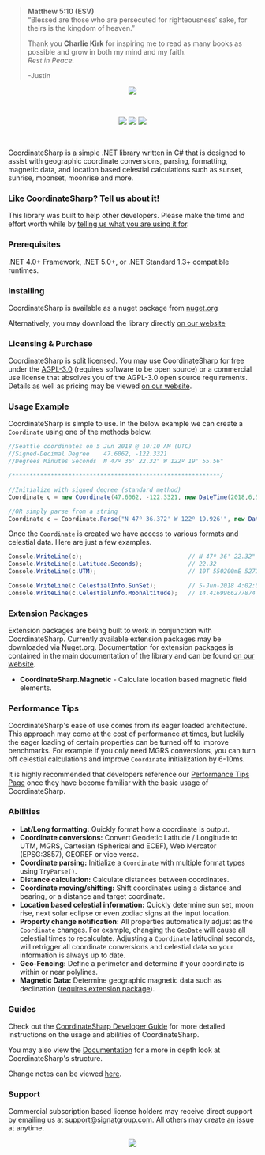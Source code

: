 
> **Matthew 5:10 (ESV)**  
> “Blessed are those who are persecuted for righteousness’ sake, for theirs is the kingdom of heaven.”
>
> Thank you **Charlie Kirk** for inspiring me to read as many books as possible and grow in both my mind and my faith.  
> *Rest in Peace.*
>
> -Justin

<p align="center"><img src="https://images.squarespace-cdn.com/content/5c840878ebfc7fc3d3a9b6ca/cd133881-c5d2-4b00-bb2e-b4201b797567/coordinatesharp-02-rounded-header.png?content-type=image%2Fpng"></p>
<br/>
<p align="center">
<img src="https://img.shields.io/github/v/release/Tronald/CoordinateSharp?include_prereleases"/>
<img src="https://img.shields.io/nuget/dt/CoordinateSharp"/>
<img src="https://img.shields.io/website?url=https%3A%2F%2Fcoordinatesharp.com%2FDeveloperGuide"/>
</p>
<br/>

CoordinateSharp is a simple .NET library written in C# that is designed to assist with geographic coordinate conversions, parsing, formatting, magnetic data, and location based celestial calculations such as sunset, sunrise, moonset, moonrise and more.

### Like CoordinateSharp? Tell us about it!

This library was built to help other developers. Please make the time and effort worth while by [telling us what you are using it for](https://github.com/Tronald/CoordinateSharp/issues/79).

### Prerequisites
.NET 4.0+ Framework, .NET 5.0+, or .NET Standard 1.3+ compatible runtimes.

### Installing
CoordinateSharp is available as a nuget package from [nuget.org](https://www.nuget.org/packages/CoordinateSharp/)

Alternatively, you may download the library directly [on our website](https://www.coordinatesharp.com/Download)

### Licensing & Purchase

CoordinateSharp is split licensed. You may use CoordinateSharp for free under the [AGPL-3.0](https://opensource.org/license/agpl-v3/) (requires software to be open source) or a commercial use license that absolves you of the AGPL-3.0 open source requirements. Details as well as pricing may be viewed [on our website](https://coordinatesharp.com/Licensing).

### Usage Example

CoordinateSharp is simple to use. In the below example we can create a `Coordinate` using one of the methods below.

```csharp
//Seattle coordinates on 5 Jun 2018 @ 10:10 AM (UTC)
//Signed-Decimal Degree    47.6062, -122.3321
//Degrees Minutes Seconds  N 47º 36' 22.32" W 122º 19' 55.56"

/***********************************************************/

//Initialize with signed degree (standard method)
Coordinate c = new Coordinate(47.6062, -122.3321, new DateTime(2018,6,5,10,10,0));

//OR simply parse from a string
Coordinate c = Coordinate.Parse("N 47º 36.372' W 122º 19.926'", new DateTime(2018,6,5,10,10,0);
```

Once the `Coordinate` is created we have access to various formats and celestial data. Here are just a few examples.
 
 ```C#
Console.WriteLine(c);                              // N 47º 36' 22.32" W 122º 19' 55.56"
Console.WriteLine(c.Latitude.Seconds);             // 22.32
Console.WriteLine(c.UTM);                          // 10T 550200mE 5272748mN

Console.WriteLine(c.CelestialInfo.SunSet);         // 5-Jun-2018 4:02:00 AM
Console.WriteLine(c.CelestialInfo.MoonAltitude);   // 14.4169966277874
```

### Extension Packages

Extension packages are being built to work in conjunction with CoordinateSharp. Currently available extension packages may be downloaded via Nuget.org. Documentation for extension packages is contained in the main documentation of the library and can be found [on our website](https://coordinatesharp.com/).

* **CoordinateSharp.Magnetic** - Calculate location based magnetic field elements.

### Performance Tips

CoordinateSharp's ease of use comes from its eager loaded architecture. This approach may come at the cost of performance at times, but luckily the eager loading of certain properties can be turned off to improve benchmarks. For example if you only need MGRS conversions, you can turn off celestial calculations and improve `Coordinate` initialization by 6-10ms.

It is highly recommended that developers reference our [Performance Tips Page](https://coordinatesharp.com/Performance) once they have become familiar with the basic usage of 
CoordinateSharp.

### Abilities
 
* **Lat/Long formatting:** Quickly format how a coordinate is output.
* **Coordinate conversions:** Convert Geodetic Latitude / Longitude to UTM, MGRS, Cartesian (Spherical and ECEF), Web Mercator (EPSG:3857), GEOREF or vice versa.
* **Coordinate parsing:** Initialize a `Coordinate` with multiple format types using `TryParse()`.
* **Distance calculation:** Calculate distances between coordinates.
* **Coordinate moving/shifting:** Shift coordinates using a distance and bearing, or a distance and target coordinate.
* **Location based celestial information:** Quickly determine sun set, moon rise, next solar eclipse or even zodiac signs at the input location.
* **Property change notification:** All properties automatically adjust as the `Coordinate` changes. For example, changing the `GeoDate` will cause all celestial times to recalculate. Adjusting a `Coordinate` latitudinal seconds, will retrigger all coordinate conversions and celestial data so your information is always up to date. 
* **Geo-Fencing:** Define a perimeter and determine if your coordinate is within or near polylines.
* **Magnetic Data:** Determine geographic magnetic data such as declination ([requires extension package](https://www.nuget.org/packages/CoordinateSharp.Magnetic/)).


### Guides

Check out the [CoordinateSharp Developer Guide](https://www.coordinatesharp.com/DeveloperGuide) for more detailed instructions on the usage and abilities of CoordinateSharp.

You may also view the [Documentation](https://www.coordinatesharp.com/Help/index.html) for a more in depth look at CoordinateSharp's structure.

Change notes can be viewed [here](https://www.coordinatesharp.com/ChangeNotes).

### Support

Commercial subscription based license holders may receive direct support by emailing us at support@signatgroup.com. All others may create [an issue](https://github.com/Tronald/CoordinateSharp/issues) at anytime.
   
<p align="center"><img src="https://images.squarespace-cdn.com/content/5c840878ebfc7fc3d3a9b6ca/ced70aa9-0877-42b6-849e-e15735b87b56/coordinatesharp-01-rounded-header.png?content-type=image%2Fpng"></p>
